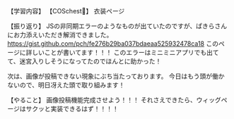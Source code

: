 【学習内容】
【COSchest👗】
衣装ページ

【振り返り】
JSの非同期エラーのようなものが出ていたのですが、ぱきらさんにお力添えいただき解消できました。
https://gist.github.com/pch/fe276b29ba037bdaeaa525932478ca18
このページに詳しいことが書いてます！！！
このエラーはミニミニアプリでも出てて、迷宮入りしそうになってたのでほんとに助かった！

次は、画像が投稿できない現象にぶち当たっております。
今日はもう頭が働かないので、明日冴えた頭で取り組みます！

【やること】
画像投稿機能完成させよう！！！
それさえできたら、ウィッグページはサクッと実装できるはず！！！！
